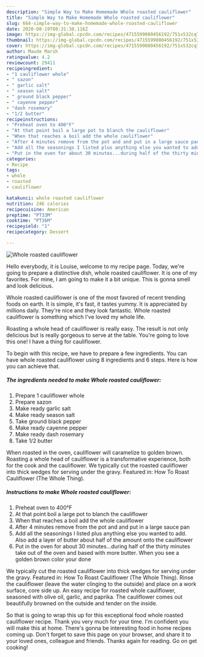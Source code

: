 ```yaml
---
description: "Simple Way to Make Homemade Whole roasted cauliflower"
title: "Simple Way to Make Homemade Whole roasted cauliflower"
slug: 664-simple-way-to-make-homemade-whole-roasted-cauliflower
date: 2020-08-19T08:31:38.116Z
image: https://img-global.cpcdn.com/recipes/4715599080456192/751x532cq70/whole-roasted-cauliflower-recipe-main-photo.jpg
thumbnail: https://img-global.cpcdn.com/recipes/4715599080456192/751x532cq70/whole-roasted-cauliflower-recipe-main-photo.jpg
cover: https://img-global.cpcdn.com/recipes/4715599080456192/751x532cq70/whole-roasted-cauliflower-recipe-main-photo.jpg
author: Maude Marsh
ratingvalue: 4.2
reviewcount: 29411
recipeingredient:
- "1 cauliflower whole"
- " sazon"
- " garlic salt"
- " season salt"
- " ground black pepper"
- " cayenne pepper"
- "dash rosemary"
- "1/2 butter"
recipeinstructions:
- "Preheat oven to 400°F"
- "At that point boil a large pot to blanch the cauliflower"
- "When that reaches a boil add the whole cauliflower"
- "After 4 minutes remove from the pot and and put in a large sauce pan"
- "Add all the seasonings I listed plus anything else you wanted to add. Also add a layer of butter about half of the amount onto the cauliflower"
- "Put in the oven for about 30 minutes...during half of the thirty minutes take out of the oven and based with more butter. When you see a golden brown color your done"
categories:
- Recipe
tags:
- whole
- roasted
- cauliflower

katakunci: whole roasted cauliflower 
nutrition: 246 calories
recipecuisine: American
preptime: "PT33M"
cooktime: "PT36M"
recipeyield: "1"
recipecategory: Dessert

---
```



![Whole roasted cauliflower](https://img-global.cpcdn.com/recipes/4715599080456192/751x532cq70/whole-roasted-cauliflower-recipe-main-photo.jpg)

Hello everybody, it is Louise, welcome to my recipe page. Today, we're going to prepare a distinctive dish, whole roasted cauliflower. It is one of my favorites. For mine, I am going to make it a bit unique. This is gonna smell and look delicious.

Whole roasted cauliflower is one of the most favored of recent trending foods on earth. It is simple, it's fast, it tastes yummy. It is appreciated by millions daily. They're nice and they look fantastic. Whole roasted cauliflower is something which I've loved my whole life.

Roasting a whole head of cauliflower is really easy. The result is not only delicious but is really gorgeous to serve at the table. You&#39;re going to love this one! I have a thing for cauliflower.


To begin with this recipe, we have to prepare a few ingredients. You can have whole roasted cauliflower using 8 ingredients and 6 steps. Here is how you can achieve that.

<!--inarticleads1-->

##### The ingredients needed to make Whole roasted cauliflower:

1. Prepare 1 cauliflower whole
1. Prepare  sazon
1. Make ready  garlic salt
1. Make ready  season salt
1. Take  ground black pepper
1. Make ready  cayenne pepper
1. Make ready dash rosemary
1. Take 1/2 butter


When roasted in the oven, cauliflower will caramelize to golden brown. Roasting a whole head of cauliflower is a transformative experience, both for the cook and the cauliflower. We typically cut the roasted cauliflower into thick wedges for serving under the gravy. Featured in: How To Roast Cauliflower (The Whole Thing). 

<!--inarticleads2-->

##### Instructions to make Whole roasted cauliflower:

1. Preheat oven to 400°F
1. At that point boil a large pot to blanch the cauliflower
1. When that reaches a boil add the whole cauliflower
1. After 4 minutes remove from the pot and and put in a large sauce pan
1. Add all the seasonings I listed plus anything else you wanted to add. Also add a layer of butter about half of the amount onto the cauliflower
1. Put in the oven for about 30 minutes...during half of the thirty minutes take out of the oven and based with more butter. When you see a golden brown color your done


We typically cut the roasted cauliflower into thick wedges for serving under the gravy. Featured in: How To Roast Cauliflower (The Whole Thing). Rinse the cauliflower (leave the water clinging to the outside) and place on a work surface, core side up. An easy recipe for roasted whole cauliflower, seasoned with olive oil, garlic, and paprika. The cauliflower comes out beautifully browned on the outside and tender on the inside. 

So that is going to wrap this up for this exceptional food whole roasted cauliflower recipe. Thank you very much for your time. I'm confident you will make this at home. There's gonna be interesting food in home recipes coming up. Don't forget to save this page on your browser, and share it to your loved ones, colleague and friends. Thanks again for reading. Go on get cooking!
